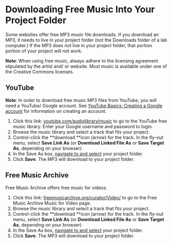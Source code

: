 # Downloading Free Music Into Your Project Folder

Some websites offer free MP3 music file downloads. If you download an MP3, it needs to live in your project folder \(not the Downloads folder of a lab computer.\) If the MP3 does not live in your project folder, that portion portion of your project will not work.

**Note**: When using free music, always adhere to the licensing agreement stipulated by the artist and/ or website. Most music is available under one of the Creative Commons licenses.

## YouTube

**Note**: In order to download free music MP3 files from YouTube, you will need a YouTube/ Google account. See [YouTube Basics: Creating a Google account](https://jjloomis.gitbooks.io/youtube-account-basics/content/creating-a-google-account.html) for information on creating an account.

1. Click this link: [youtube.com/audiolibrary/music](https://www.youtube.com/audiolibrary/music) to go to the YouTube free music library. Enter your Google username and password to login.
2. Browse the music library and select a track that fits your project.
3. Control-click the **download **icon \(arrow\) for the track. In the fly-out menu, select **Save Link As** \(or **Download Linked File As** or **Save Target As**, depending on your browser\)
4. In the Save As box, [navigate to and select](https://jjloomis.gitbooks.io/file-and-folder-management/content/navigating-folder-tree.html) your project folder.  
5. Click **Save**. The MP3 will download to your project folder. 

## Free Music Archive 

Free Music Archive offers free music for videos. 

1. Click this link: [freemusicarchive.org/curator/Video/](http://freemusicarchive.org/curator/Video/) to go to the Free Music Archive Music for Video page.
2. Browse the music library and select a track that fits your project.
3. Control-click the **download **icon \(arrow\) for the track. In the fly-out menu, select **Save Link As** \(or **Download Linked File As** or **Save Target As**, depending on your browser\)
4. In the Save As box, [navigate to and select](https://jjloomis.gitbooks.io/file-and-folder-management/content/navigating-folder-tree.html) your project folder.  
5. Click **Save**. The MP3 will download to your project folder. 








